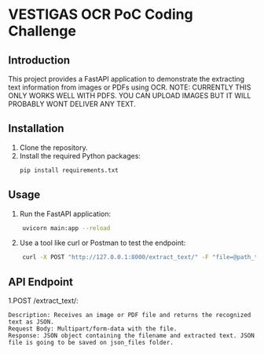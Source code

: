 # VESTIGAS OCR PoC Coding Challenge

## Introduction
This project provides a FastAPI application to demonstrate the extracting text information from images or PDFs using OCR.
NOTE: CURRENTLY THIS ONLY WORKS WELL WITH PDFS. YOU CAN UPLOAD IMAGES BUT IT WILL PROBABLY WONT DELIVER ANY TEXT.



## Installation
1. Clone the repository.
2. Install the required Python packages:
   ```bash
   pip install requirements.txt
   ```
## Usage
1. Run the FastAPI application:
```bash
    uvicorn main:app --reload
```


2. Use a tool like curl or Postman to test the endpoint:
```bash
    curl -X POST "http://127.0.0.1:8000/extract_text/" -F "file=@path_to_your_file"
```
## API Endpoint
1.POST /extract_text/:

    Description: Receives an image or PDF file and returns the recognized text as JSON.
    Request Body: Multipart/form-data with the file.
    Response: JSON object containing the filename and extracted text. JSON file is going to be saved on json_files folder.